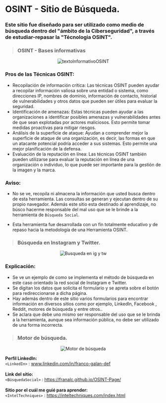 # OSINT - Sitio de Búsqueda.
### Este sitio fue diseñado para ser utilizado como medio de búsqueda dentro del "ámbito de la Ciberseguridad", a través de estudiar-repasar la "Técnologia OSINT".
> ### OSINT - Bases informativas

<p align="center">
  <img src="https://i.postimg.cc/q7DYPTmN/informacion1.png" alt="textoInformativoOSINT"/>
</p>

### Pros de las Técnicas OSINT:

+ Recopilación de información crítica: Las técnicas OSINT pueden ayudar a recopilar información valiosa sobre una entidad o sistema, como direcciones IP, nombres de dominio, información de contacto, historial de vulnerabilidades y otros datos que pueden ser útiles para evaluar la seguridad.
+ Identificación de amenazas: Estas técnicas pueden ayudar a las organizaciones a identificar posibles amenazas y vulnerabilidades antes de que sean explotadas por actores maliciosos. Esto permite tomar medidas proactivas para mitigar riesgos.
+ Análisis de la superficie de ataque: Ayudan a comprender mejor la superficie de ataque de una organización, es decir, las formas en que un atacante potencial podría acceder a sus sistemas. Esto permite una mejor planificación de la defensa.
+ Evaluación de la reputación en línea: Las técnicas OSINT también pueden utilizarse para evaluar la reputación en línea de una organización o individuo, lo que puede ser importante para la gestión de la imagen y la marca.

### Aviso:
+ No se ve, recopila ni almacena la información que usted busca dentro de esta herramienta. Las consultas se generan y ejecutan dentro de su propio navegador. Además este sitio esta destinado al aprendizaje, no búsco hacerme responsable del mal uso que se le brinde a la herramienta de `Búsqueda Social`.
 
+ Esta herramienta fue desarrollada con un fín totalmente educativo y de repaso hacia la metodología de una Herramienta OSINT.

> ### Búsqueda en Instagram y Twitter.
<p align="center">
  <img src="https://i.postimg.cc/Fz4xqCQf/instagram-twit.png" alt="Busqueda en ig y tw"/>
</p>

### Explicación:
+ Se ve un ejemplo de como se implementa el método de búsqueda en este caso orientado la red social de Instagram e Twitter.
+ Se digitan los datos que solicita el formulario y se apreta sobre el botón para redireccionarse a dicha página.
+ Hay además dentro de este sitio varios formularios para encontrar información en diversos sitios como por ejemplo, LinkedIn, Facebook , Reddit, motores de búsqueda y entre otros..
+ Se aclara que debe uno mismo ser responsable del uso que se le brinda a la herramienta, aunque sea información pública, no debe ser utilizado de una forma incorrecta.

> ### Motor de búsqueda.
<p align="center">
  <img src="https://i.postimg.cc/5tSZ9rxV/motor-busqueda.png" alt="Motor de búsqueda"/>
</p>


**Perfil LinkedIn:** </br>
`<LinkedIn>` : www.linkedin.com/in/franco-galan-def </br></br>
**Link del sitio:**</br>
`<BúsquedaSocial>` : https://franalc.github.io/OSINT-Page/ </br></br>
**Sitio por el cuál me guié para aprender:** </br>
`<IntelTechniques>` : https://inteltechniques.com/index.html </br>
